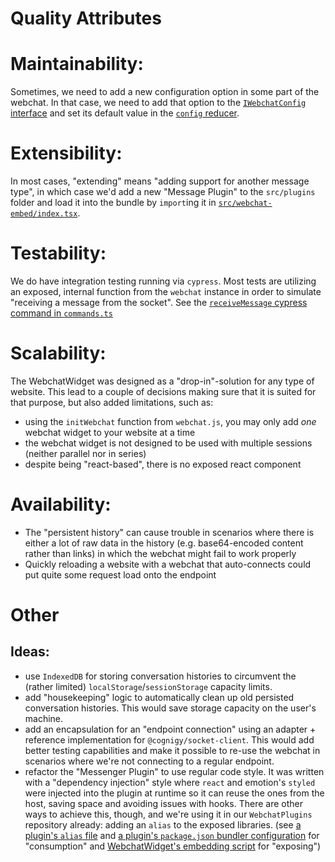 # Quality Attributes

# Maintainability:

Sometimes, we need to add a new configuration option in some part of the webchat.
In that case, we need to add that option to the [`IWebchatConfig` interface](../src/common/interfaces/webchat-config.ts) and set its default value in the [`config` reducer](../src/webchat/store/config/config-reducer.ts).

# Extensibility:

In most cases, "extending" means "adding support for another message type", in which case we'd add a new "Message Plugin" to the `src/plugins` folder and load it into the bundle by `import`ing it in [`src/webchat-embed/index.tsx`](../src/webchat-embed//index.tsx).

# Testability:

We do have integration testing running via `cypress`. Most tests are utilizing an exposed, internal function from the `webchat` instance in order to simulate "receiving a message from the socket".
See the [`receiveMessage` cypress command in `commands.ts`](../cypress/support/commands.ts)

# Scalability:

The WebchatWidget was designed as a "drop-in"-solution for any type of website.
This lead to a couple of decisions making sure that it is suited for that purpose, but also added limitations, such as:

-   using the `initWebchat` function from `webchat.js`, you may only add _one_ webchat widget to your website at a time
-   the webchat widget is not designed to be used with multiple sessions (neither parallel nor in series)
-   despite being "react-based", there is no exposed react component

# Availability:

-   The "persistent history" can cause trouble in scenarios where there is either a lot of raw data in the history (e.g. base64-encoded content rather than links) in which the webchat might fail to work properly
-   Quickly reloading a website with a webchat that auto-connects could put quite some request load onto the endpoint

# Other

## Ideas:

-   use `IndexedDB` for storing conversation histories to circumvent the (rather limited) `localStorage`/`sessionStorage` capacity limits.
-   add "housekeeping" logic to automatically clean up old persisted conversation histories. This would save storage capacity on the user's machine.
-   add an encapsulation for an "endpoint connection" using an adapter + reference implementation for `@cognigy/socket-client`. This would add better testing capabilities and make it possible to re-use the webchat in scenarios where we're not connecting to a regular endpoint.
-   refactor the "Messenger Plugin" to use regular code style. It was written with a "dependency injection" style where `react` and emotion's `styled` were injected into the plugin at runtime so it can reuse the ones from the host, saving space and avoiding issues with hooks. There are other ways to achieve this, though, and we're using it in our `WebchatPlugins` repository already: adding an `alias` to the exposed libraries. (see [a plugin's `alias` file](https://github.com/Cognigy/WebchatPlugins/blob/0ca12f4154f394faeb7183be9453ee3f13236d2f/plugins/qr-code-reader/alias/react.js#L5) and [a plugin's `package.json` bundler configuration](https://github.com/Cognigy/WebchatPlugins/blob/0ca12f4154f394faeb7183be9453ee3f13236d2f/plugins/qr-code-reader/package.json#L22) for "consumption" and [WebchatWidget's embedding script](https://github.com/Cognigy/WebchatWidget/blob/1b280dc69fc9618664ee9355ff2b72f3121194e4/src/webchat-embed/index.tsx#L102) for "exposing")
